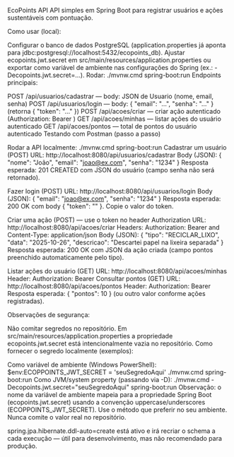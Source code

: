 EcoPoints API
API simples em Spring Boot para registrar usuários e ações sustentáveis com pontuação.

Como usar (local):

Configurar o banco de dados PostgreSQL (application.properties já aponta para jdbc:postgresql://localhost:5432/ecopoints_db).
Ajustar ecopoints.jwt.secret em src/main/resources/application.properties ou exportar como variável de ambiente nas configurações do Spring (ex.: -Decopoints.jwt.secret=...).
Rodar:
./mvnw.cmd spring-boot:run
Endpoints principais:

POST /api/usuarios/cadastrar — body: JSON de Usuario (nome, email, senha)
POST /api/usuarios/login — body: { "email": "...", "senha": "..." } (retorna { "token": "..." })
POST /api/acoes/criar — criar ação autenticado (Authorization: Bearer )
GET /api/acoes/minhas — listar ações do usuário autenticado
GET /api/acoes/pontos — total de pontos do usuário autenticado
Testando com Postman (passo a passo)

Rodar a API localmente:
./mvnw.cmd spring-boot:run
Cadastrar um usuário (POST)
URL: http://localhost:8080/api/usuarios/cadastrar
Body (JSON):
{
  "nome": "João",
  "email": "joao@ex.com",
  "senha": "1234"
}
Resposta esperada: 201 CREATED com JSON do usuário (campo senha não será retornado).

Fazer login (POST)
URL: http://localhost:8080/api/usuarios/login
Body (JSON):
{
  "email": "joao@ex.com",
  "senha": "1234"
}
Resposta esperada: 200 OK com body { "token": "<JWT>" }. Copie o valor do token.

Criar uma ação (POST) — use o token no header Authorization
URL: http://localhost:8080/api/acoes/criar
Headers: Authorization: Bearer <token> and Content-Type: application/json
Body (JSON):
{
  "tipo": "RECICLAR_LIXO",
  "data": "2025-10-26",
  "descricao": "Descartei papel na lixeira separada"
}
Resposta esperada: 200 OK com JSON da ação criada (campo pontos preenchido automaticamente pelo tipo).

Listar ações do usuário (GET)
URL: http://localhost:8080/api/acoes/minhas
Header: Authorization: Bearer <token>
Consultar pontos (GET)
URL: http://localhost:8080/api/acoes/pontos
Header: Authorization: Bearer <token>
Resposta esperada: { "pontos": 10 } (ou outro valor conforme ações registradas).

Observações de segurança:

Não comitar segredos no repositório. Em src/main/resources/application.properties a propriedade ecopoints.jwt.secret está intencionalmente vazia no repositório.
Como fornecer o segredo localmente (exemplos):

Como variável de ambiente (Windows PowerShell):
$env:ECOPPOINTS_JWT_SECRET = 'seuSegredoAqui'
./mvnw.cmd spring-boot:run
Como JVM/system property (passando via -D):
./mvnw.cmd -Decopoints.jwt.secret="seuSegredoAqui" spring-boot:run
Observação: o nome da variável de ambiente mapeia para a propriedade Spring Boot (ecopoints.jwt.secret) usando a convenção uppercase/underscores (ECOPPOINTS_JWT_SECRET). Use o método que preferir no seu ambiente. Nunca comite o valor real no repositório.

spring.jpa.hibernate.ddl-auto=create está ativo e irá recriar o schema a cada execução — útil para desenvolvimento, mas não recomendado para produção.
